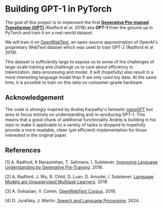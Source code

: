 # Building GPT-1 in PyTorch

The goal of this project is to implement the first [**Generative Pre-trained Transformer (GPT)**](https://cdn.openai.com/research-covers/language-unsupervised/language_understanding_paper.pdf)
(Radford et al. 2018) aka **GPT-1** from the ground up in PyTorch and train it on a real-world dataset.


We will train it on [OpenWebText](https://skylion007.github.io/OpenWebTextCorpus/), 
an open-source approximation of OpenAI's proprietary WebText dataset which was used to train GPT-2 (Radford et al 2019).

This dataset is sufficiently large to expose us to some of the challenges of large-scale training and challenge us to care about
efficiency in tokenization, data-processing and model. It will (hopefully) also result in a more interesting language model 
than if we only used toy data. 
At the same time, it is possible to train on this data on consumer-grade hardware.


## Acknowledgement

The code is strongly inspired by Andrej Karpathy's fantastic [nanoGPT](https://github.com/karpathy/nanoGPT/tree/master) but aims to 
focus entirely on understanding and re-producing GPT-1.
This means that a good chunk of additional functionality Andrej is building in his repo to make it applicable to a variety 
of tasks is dropped to hopefully provide a more readable, clean (yet efficient)
implementation for those interested in the original paper.


## References

[1] A. Radford, K.Narasimhan, T. Salimans, I. Sutskever. [Improving Language Understanding by Generative Pre-Training](https://cdn.openai.com/research-covers/language-unsupervised/language_understanding_paper.pdf). 2018.

[2] A. Radford, J. Wu, R. Child, D. Luan, D. Amodei, I. Sutskever. [Language Models are Unsupervised Multitask Learners](https://cdn.openai.com/better-language-models/language_models_are_unsupervised_multitask_learners.pdf). 2019. 

[3] A. Gokaslan, V. Cohen. [OpenWebText Corpus](http://Skylion007.github.io/OpenWebTextCorpus). 2019.

[4] D. Jurafsky, J. Martin. [Speech and Language Processing](https://web.stanford.edu/~jurafsky/slp3/ed3book.pdf). 2024.
